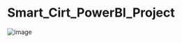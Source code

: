 # Smart_Cirt_PowerBI_Project

![image](https://github.com/yshivani1212/Smart_Cirt_PowerBI_Project/assets/145531829/3928e4ae-0973-417c-9349-7ae6ac574078)
